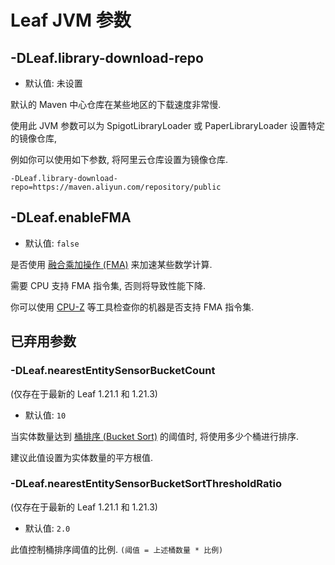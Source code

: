 # Leaf JVM 参数

## -DLeaf.library-download-repo
* 默认值: 未设置

默认的 Maven 中心仓库在某些地区的下载速度非常慢.

使用此 JVM 参数可以为 SpigotLibraryLoader 或 PaperLibraryLoader 设置特定的镜像仓库,

例如你可以使用如下参数, 将阿里云仓库设置为镜像仓库.
```
-DLeaf.library-download-repo=https://maven.aliyun.com/repository/public
```

## -DLeaf.enableFMA
* 默认值: `false`

是否使用 [融合乘加操作 (FMA)](https://baike.baidu.com/item/%E4%B9%98%E7%A7%AF%E7%B4%AF%E5%8A%A0%E8%BF%90%E7%AE%97) 来加速某些数学计算.

需要 CPU 支持 FMA 指令集, 否则将导致性能下降.

你可以使用 [CPU-Z](https://www.cpuid.com/softwares/cpu-z.html) 等工具检查你的机器是否支持 FMA 指令集.

## 已弃用参数

### -DLeaf.nearestEntitySensorBucketCount
(仅存在于最新的 Leaf 1.21.1 和 1.21.3)
* 默认值: `10`

当实体数量达到 [桶排序 (Bucket Sort)](https://oi-wiki.org/basic/bucket-sort) 的阈值时, 将使用多少个桶进行排序.

建议此值设置为实体数量的平方根值.

### -DLeaf.nearestEntitySensorBucketSortThresholdRatio
(仅存在于最新的 Leaf 1.21.1 和 1.21.3)
* 默认值: `2.0`

此值控制桶排序阈值的比例. `(阈值 = 上述桶数量 * 比例)`

